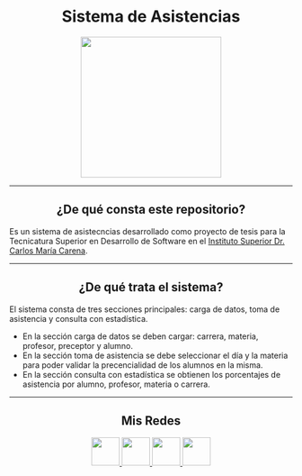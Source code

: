 <h1 align="center"> Sistema de Asistencias </h1>


<p align="center">
  <a href="https://github.com/duboisfacu/asistencias">
  <img height=250px src="https://i.ibb.co/jrr8vDY/Asistencias.png"/>
  </a>
</p>


***
<center>

<h2 align="center"> ¿De qué consta este repositorio?</h2>
</center>

Es un sistema de asistecncias desarrollado como proyecto de tesis para la Tecnicatura Superior en Desarrollo de Software en el <a href="https://iscarena-cba.infd.edu.ar/sitio/" target="_blank">Instituto Superior Dr. Carlos María Carena</a>.


***
<h2 align="center"> ¿De qué trata el sistema?</h2>
</center>

El sistema consta de tres secciones principales: carga de datos, toma de asistencia y consulta con estadística.
<ul>

<li>En la sección carga de datos se deben cargar: carrera, materia, profesor, preceptor y alumno.</li>

<li>En la sección toma de asistencia se debe seleccionar el día y la materia para poder validar la precencialidad de los alumnos en la misma.</li>

<li>En la sección consulta con estadística se obtienen los porcentajes de asistencia por alumno, profesor, materia o carrera.</li>
</ul>

***
<center>

<h2 align="center"> Mis Redes </h2>
<p  align="center">
<a href="https://www.linkedin.com/in/facundo-n-dubois-08b251184/" target="_blank">
  <img src="https://i.ibb.co/7VZQrXx/link.png" height=50px>
</a>
<a href="https://www.instagram.com/duboisfacu/" target="_blank">
  <img src="https://i.ibb.co/stNqbkw/ig.png" height=50px>
</a>
<a href="https://www.reddit.com/user/Stackden" target="_blank">
<img src="https://i.ibb.co/4T7YM0V/reddit.png" height=50px>
</a>
<a href="https://twitter.com/duboisfacu" target="_blank">
<img src="https://i.ibb.co/PxrxjS2/twitter.png" height=50px>
</a>
  </p>
</center>
